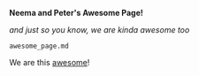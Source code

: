 **Neema and Peter's Awesome Page!**

*and just so you know, we are kinda awesome too*

`awesome_page.md`

We are this [awesome](https://github.com/neemashekar/phase-0-gps-1/blob/master/ScreenShot.JPG?raw=true)!
